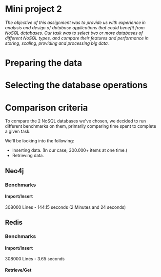 # Mini project 2
*The objective of this assignment was to provide us with experience in analysis and design of database applications that could benefit from NoSQL databases. Our task was to select two or more databases of different NoSQL types, and compare their features and performance in storing, scaling, providing and processing big data.*

# Preparing the data

# Selecting the database operations

# Comparison criteria
 To compare the 2 NoSQL databases we've chosen, we decided to run different benchmarks on them, primarily comparing time spent to complete a given task.  
 
 We'll be looking into the following:
 * Inserting data. (In our case, 300.000+ items at one time.)
 * Retrieving data.
## Neo4j

### Benchmarks

#### Import/Insert
308000 Lines - 144.15 seconds (2 Minutes and 24 seconds)

## Redis
### Benchmarks

#### Import/Insert
308000 Lines - 3.65 seconds

#### Retrieve/Get
